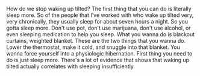  How do we stop waking up tilted? The first thing that you can do is literally sleep more. So of the people that I've worked with who wake up tilted very, very chronically, they usually sleep for about seven hours a night. So you gotta sleep more. Don't use pot, don't use marijuana, don't use alcohol, or even sleeping medication to help you sleep. What you wanna do is blackout curtains, weighted blanket. These are the two things that you wanna do. Lower the thermostat, make it cold, and snuggle into that blanket. You wanna force yourself into a physiologic hibernation. First thing you need to do is just sleep more. There's a lot of evidence that shows that waking up tilted actually correlates with sleeping insufficiently.